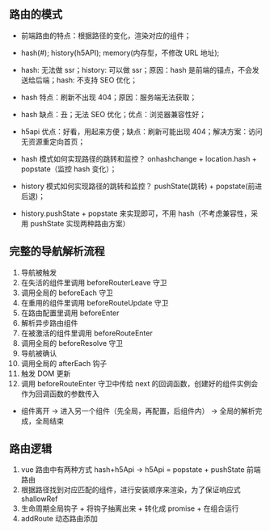 ## 路由的模式

- 前端路由的特点：根据路径的变化，渲染对应的组件；

- hash(#); history(h5API); memory(内存型，不修改 URL 地址);
- hash: 无法做 ssr；history: 可以做 ssr；原因：hash 是前端的锚点，不会发送给后端；hash: 不支持 SEO 优化；
- hash 特点：刷新不出现 404；原因：服务端无法获取；
- hash 缺点：丑；无法 SEO 优化；优点：浏览器兼容性好；

- h5api 优点：好看，用起来方便；缺点：刷新可能出现 404；解决方案：访问无资源重定向首页；

- hash 模式如何实现路径的跳转和监控？ onhashchange + location.hash + popstate（监控 hash 变化）；
- history 模式如何实现路径的跳转和监控？ pushState(跳转) + popstate(前进后退)；
- history.pushState + popstate 来实现即可，不用 hash（不考虑兼容性，采用 pushState 实现两种路由方案）

## 完整的导航解析流程

1. 导航被触发
2. 在失活的组件里调用 beforeRouterLeave 守卫
3. 调用全局的 beforeEach 守卫
4. 在重用的组件里调用 beforeRouteUpdate 守卫
5. 在路由配置里调用 beforeEnter
6. 解析异步路由组件
7. 在被激活的组件里调用 beforeRouteEnter
8. 调用全局的 beforeResolve 守卫
9. 导航被确认
10. 调用全局的 afterEach 钩子
11. 触发 DOM 更新
12. 调用 beforeRouteEnter 守卫中传给 next 的回调函数，创建好的组件实例会作为回调函数的参数传入

- 组件离开 -> 进入另一个组件（先全局，再配置，后组件内） -> 全局的解析完成，全局结束

## 路由逻辑

1. vue 路由中有两种方式 hash+h5Api -> h5Api = popstate + pushState 前端路由
2. 根据路径找到对应匹配的组件，进行安装顺序来渲染，为了保证响应式 shallowRef
3. 生命周期全局钩子 + 将钩子抽离出来 + 转化成 promise + 在组合运行
4. addRoute 动态路由添加
